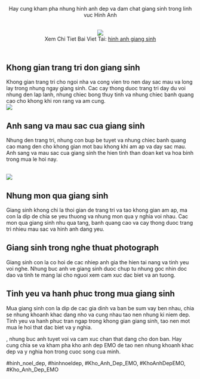 <header>

<p>Hay cung kham pha nhung hinh anh dep va dam chat giang sinh trong linh vuc Hinh Anh</p><br><img src="https://khoanhdepemo.com/wp-content/uploads/2024/12/image-1053.png"></br>
Xem Chi Tiet Bai Viet Tai: <a href="https://khoanhdepemo.com/anh-noel/">hinh anh giang sinh</a>
</header><main>
<section>
<h2>Khong gian trang tri don giang sinh</h2>
<p>Khong gian trang tri cho ngoi nha va cong vien tro nen day sac mau va long lay trong nhung ngay giang sinh. Cac cay thong duoc trang tri day du voi nhung den lap lanh, nhung chiec bong thuy tinh va nhung chiec banh quang cao cho khong khi ron rang va am cung.<br><img src="https://khoanhdepemo.com/wp-content/uploads/2024/12/image-1081-1024x683.png"></br>

</section>
<section>
<h2>Anh sang va mau sac cua giang sinh</h2>
<p>Nhung den trang tri, nhung con bup be tuyet va nhung chiec banh quang cao mang den cho khong gian mot bau khong khi am ap va day sac mau. Anh sang va mau sac cua giang sinh the hien tinh than doan ket va hoa binh trong mua le hoi nay.</p><br><img src="https://khoanhdepemo.com/wp-content/uploads/2024/12/image-1076-1024x538.png"></br>

</section>
<section>
<h2>Nhung mon qua giang sinh</h2>
<p>Giang sinh khong chi la thoi gian de trang tri va tao khong gian am ap, ma con la dip de chia se yeu thuong va nhung mon qua y nghia voi nhau. Cac mon qua giang sinh nhu qua tang, banh quang cao va cay thong duoc trang tri nhieu mau sac va hinh anh dang yeu.

</section>
<section>
<h2>Giang sinh trong nghe thuat photograph</h2>
<p>Giang sinh con la co hoi de cac nhiep anh gia the hien tai nang va tinh yeu voi nghe. Nhung buc anh ve giang sinh duoc chup tu nhung goc nhin doc dao va tinh te mang lai cho nguoi xem cam xuc dac biet va an tuong.</p>

</section>
<section>
<h2>Tinh yeu va hanh phuc trong mua giang sinh</h2>
<p>Mua giang sinh con la dip de cac gia dinh va ban be sum vay ben nhau, chia se nhung khoanh khac dang nho va cung nhau tao nen nhung ki niem dep. Tinh yeu va hanh phuc tran ngap trong khong gian giang sinh, tao nen mot mua le hoi that dac biet va y nghia.

</section>
</main><p>, nhung buc anh tuyet voi va cam xuc chan that dang cho don ban. Hay cung chia se va kham pha kho anh dep EMO de tao nen nhung khoanh khac dep va y nghia hon trong cuoc song cua minh.</p>
#hinh_noel_dep, #hinhnoeldep, #Kho_Anh_Dep_EMO, #KhoAnhDepEMO, #Kho_Anh_Dep_EMO
